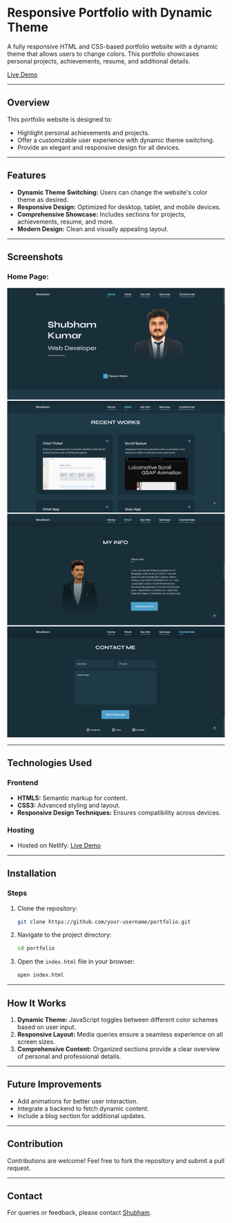 # Responsive Portfolio with Dynamic Theme

A fully responsive HTML and CSS-based portfolio website with a dynamic theme that allows users to change colors. This portfolio showcases personal projects, achievements, resume, and additional details.

[Live Demo](https://shubham-potifolio.netlify.app/)

---

## Overview
This portfolio website is designed to:
- Highlight personal achievements and projects.
- Offer a customizable user experience with dynamic theme switching.
- Provide an elegant and responsive design for all devices.

---

## Features
- **Dynamic Theme Switching:** Users can change the website's color theme as desired.
- **Responsive Design:** Optimized for desktop, tablet, and mobile devices.
- **Comprehensive Showcase:** Includes sections for projects, achievements, resume, and more.
- **Modern Design:** Clean and visually appealing layout.

---

## Screenshots
### Home Page:
![Screenshot 1](./assets/img/Screenshots/ss1.png)
![Screenshot 2](./assets/img/Screenshots/ss2.png)
![Screenshot 3](./assets/img/Screenshots/ss3.png)
![Screenshot 4](./assets/img/Screenshots/ss4.png)

---

## Technologies Used

### Frontend
- **HTML5:** Semantic markup for content.
- **CSS3:** Advanced styling and layout.
- **Responsive Design Techniques:** Ensures compatibility across devices.

### Hosting
- Hosted on Netlify: [Live Demo](https://shubham-potifolio.netlify.app/)

---

## Installation

### Steps
1. Clone the repository:
   ```bash
   git clone https://github.com/your-username/portfolio.git
   ```

2. Navigate to the project directory:
   ```bash
   cd portfolio
   ```

3. Open the `index.html` file in your browser:
   ```bash
   open index.html
   ```

---

## How It Works
1. **Dynamic Theme:** JavaScript toggles between different color schemes based on user input.
2. **Responsive Layout:** Media queries ensure a seamless experience on all screen sizes.
3. **Comprehensive Content:** Organized sections provide a clear overview of personal and professional details.

---

## Future Improvements
- Add animations for better user interaction.
- Integrate a backend to fetch dynamic content.
- Include a blog section for additional updates.

---

## Contribution
Contributions are welcome! Feel free to fork the repository and submit a pull request.

---

## Contact
For queries or feedback, please contact [Shubham](mailto:shubhamjaishu@gmail.com).
